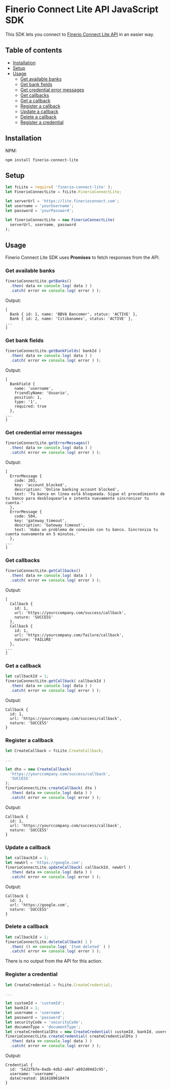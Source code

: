 # Finerio Connect Lite API JavaScript SDK #

This SDK lets you connect to [Finerio Connect Lite API](https://lite-api-docs.finerioconnect.com/) in an easier way.

## Table of contents ##

* [Installation](#installation)
* [Setup](#setup)
* [Usage](#usage)
    * [Get available banks](#get-available-banks)
    * [Get bank fields](#get-bank-fields)
    * [Get credential error messages](#get-credential-error-messages)
    * [Get callbacks](#get-callbacks)
    * [Get a callback](#get-a-callback)
    * [Register a callback](#register-a-callback)
    * [Update a callback](#update-a-callback)
    * [Delete a callback](#delete-a-callback)
    * [Register a credential](#register-a-credential)

## Installation ##

NPM:

```
npm install finerio-connect-lite
```

## Setup ##

```javascript
let fcLite = require( 'finerio-connect-lite' );
let FinerioConnectLite = fcLite.FinerioConnectLite;

let serverUrl = 'https://lite.finerioconnect.com';
let username = 'yourUsername';
let password = 'yourPassword';

let finerioConnectLite = new FinerioConnectLite(
  serverUrl, username, password
);
```

## Usage ##

Finerio Connect Lite SDK uses **Promises** to fetch responses from the API.


### Get available banks ###

```javascript
finerioConnectLite.getBanks()
  .then( data => console.log( data ) ) 
  .catch( error => console.log( error ) );
```

Output:

```console
[
  Bank { id: 1, name: 'BBVA Bancomer', status: 'ACTIVE' },
  Bank { id: 2, name: 'Citibanamex', status: 'ACTIVE' },
...
]
```

### Get bank fields ###

```javascript
finerioConnectLite.getBankFields( bankId )
  .then( data => console.log( data ) ) 
  .catch( error => console.log( error ) );
```

Output:

```console
[
  BankField {
    name: 'username',
    friendlyName: 'Usuario',
    position: 1,
    type: '1',
    required: true
  },
...
]
```

### Get credential error messages ###

```javascript
finerioConnectLite.getErrorMessages()
  .then( data => console.log( data ) ) 
  .catch( error => console.log( error ) );
```

Output:

```console
[
  ErrorMessage {
    code: 203,
    key: 'account_blocked',
    description: 'Online banking account blocked',
    text: 'Tu banca en línea está bloqueada. Sigue el procedimiento de tu banco para desbloquearla e intenta nuevamente sincronizar tu cuenta.'
  },
  ErrorMessage {
    code: 504,
    key: 'gateway_timeout',
    description: 'Gateway timeout',
    text: 'Hubo un problema de conexión con tu banco. Sincroniza tu cuenta nuevamente en 5 minutos.'
  },
...
]
```

### Get callbacks ###

```javascript
finerioConnectLite.getCallbacks()
  .then( data => console.log( data ) )
  .catch( error => console.log( error ) );
```

Output:

```console
[
  Callback {
    id: 1,
    url: 'https://yourccompany.com/success/callback',
    nature: 'SUCCESS'
  },
  Callback {
    id: 1,
    url: 'https://yourcompany.com/failure/callback',
    nature: 'FAILURE'
  },
...
]
```

### Get a callback ###

```javascript
let callbackId = 1;
finerioConnectLite.getCallback( callbackId )
  .then( data => console.log( data ) )
  .catch( error => console.log( error ) );
```

Output:

```console
Callback {
  id: 1,
  url: 'https://yourccompany.com/success/callback',
  nature: 'SUCCESS'
}
```

### Register a callback ###

```javascript
let CreateCallback = fcLite.CreateCallback;

...

let dto = new CreateCallback(
  'https://yourccompany.com/success/callback',
  'SUCCESS'
);
finerioConnectLite.createCallback( dto )
  .then( data => console.log( data ) )
  .catch( error => console.log( error ) );
```

Output:

```console
Callback {
  id: 1,
  url: 'https://yourccompany.com/success/callback',
  nature: 'SUCCESS'
}
```

### Update a callback ###

```javascript
let callbackId = 1;
let newUrl = 'https://google.com';
finerioConnectLite.updateCallback( callbackId, newUrl )
  .then( data => console.log( data ) )
  .catch( error => console.log( error ) );
```

Output:

```console
Callback {
  id: 1,
  url: 'https://google.com',
  nature: 'SUCCESS'
}
```

### Delete a callback ###

```javascript
let callbackId = 1;
finerioConnectLite.deleteCallback( 1 )
  .then( () => console.log( 'Item deleted' ) )
  .catch( error => console.log( error ) );
```

There is no output from the API for this action.

### Register a credential ###

```javascript
let CreateCredential = fcLite.CreateCredential;

...

let customId = 'customId';
let bankId = 1;
let username = 'username';
let password = 'password';
let securityCode = 'securityCode';
let documenType = 'documentType';
let createCredentialDto = new CreateCredential( customId, bankId, username, password, securityCode, documentType );
finerioConnectLite.createCredential( createCredentialDto )
  .then( data => console.log( data ) )
  .catch( error => console.log( error ) );
```

Output:

```console
Credential {
  id: '5422fb7e-0adb-4db2-a8e7-a892d04d2c95',
  username: 'username',
  dateCreated: 1614189618474
}
```

